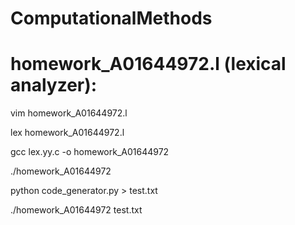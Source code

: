 # ComputationalMethods

# homework_A01644972.l (lexical analyzer):

vim homework_A01644972.l

lex homework_A01644972.l

gcc lex.yy.c -o homework_A01644972

./homework_A01644972 

python code_generator.py > test.txt

./homework_A01644972 test.txt
